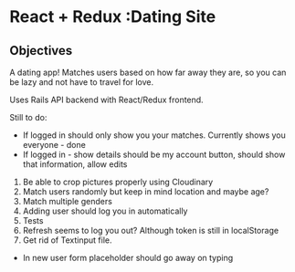 # React + Redux :Dating Site

## Objectives

A dating app! Matches users based on how far away they are, so you can be lazy and not have to travel for love.

Uses Rails API backend with React/Redux frontend.

Still to do:
- If logged in should only show you your matches. Currently shows you everyone - done
- If logged in - show details should be my account button, should show that information, allow edits
1. Be able to crop pictures properly using Cloudinary
2. Match users randomly but keep in mind location and maybe age?
3. Match multiple genders
4. Adding user should log you in automatically
5. Tests
6. Refresh seems to log you out? Although token is still in localStorage
7. Get rid of Textinput file.
- In new user form placeholder should go away on typing
